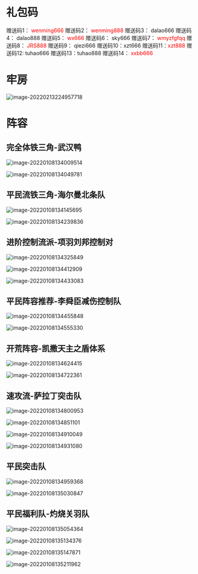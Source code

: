 # 礼包码

赠送码1：<font color=red> wenming666</font>
赠送码2： <font color=red> wenming888</font>
赠送码3： dalao666
赠送码4： dalao888
赠送码5： <font color=red>wx666</font>
赠送码6： sky666
赠送码7： <font color=red>wmyzfgfqq</font>
赠送码8：<font color=red> JRS888</font>
赠送码9： qiezi666
赠送码10：xzt666
赠送码11：<font color=red>xzt888</font>
赠送码12:   tuhao666
赠送码13：tuhao888
赠送码14： <font color=red>xxbb666</font>

# 牢房

![image-20220213224957718](D:\用户\文档\GitHub\file\游戏\imge\文明与征服攻略.assets\image-20220213224957718.png)

# 阵容

## 完全体铁三角-武汉鸭

![image-20220108134009514](imge/%E6%96%87%E6%98%8E%E4%B8%8E%E5%BE%81%E6%9C%8D.assets/image-20220108134009514.png)

![image-20220108134049781](imge/%E6%96%87%E6%98%8E%E4%B8%8E%E5%BE%81%E6%9C%8D.assets/image-20220108134049781.png)

## 平民流铁三角-海尔曼北条队

![image-20220108134145695](imge/%E6%96%87%E6%98%8E%E4%B8%8E%E5%BE%81%E6%9C%8D.assets/image-20220108134145695.png)

![image-20220108134239836](imge/%E6%96%87%E6%98%8E%E4%B8%8E%E5%BE%81%E6%9C%8D.assets/image-20220108134239836.png)

## 进阶控制流派-项羽刘邦控制对

![image-20220108134325849](imge/%E6%96%87%E6%98%8E%E4%B8%8E%E5%BE%81%E6%9C%8D.assets/image-20220108134325849.png)

![image-20220108134412909](imge/%E6%96%87%E6%98%8E%E4%B8%8E%E5%BE%81%E6%9C%8D.assets/image-20220108134412909.png)

![image-20220108134433083](imge/%E6%96%87%E6%98%8E%E4%B8%8E%E5%BE%81%E6%9C%8D.assets/image-20220108134433083.png)

## 平民阵容推荐-李舜臣减伤控制队

![image-20220108134455848](imge/%E6%96%87%E6%98%8E%E4%B8%8E%E5%BE%81%E6%9C%8D.assets/image-20220108134455848.png)

![image-20220108134555330](imge/%E6%96%87%E6%98%8E%E4%B8%8E%E5%BE%81%E6%9C%8D.assets/image-20220108134555330.png)

## 开荒阵容-凯撒天主之盾体系

![image-20220108134624415](imge/%E6%96%87%E6%98%8E%E4%B8%8E%E5%BE%81%E6%9C%8D.assets/image-20220108134624415.png)

![image-20220108134722361](imge/%E6%96%87%E6%98%8E%E4%B8%8E%E5%BE%81%E6%9C%8D.assets/image-20220108134722361.png)

## 速攻流-萨拉丁突击队

![image-20220108134800953](imge/%E6%96%87%E6%98%8E%E4%B8%8E%E5%BE%81%E6%9C%8D.assets/image-20220108134800953.png)

![image-20220108134851101](imge/%E6%96%87%E6%98%8E%E4%B8%8E%E5%BE%81%E6%9C%8D.assets/image-20220108134851101.png)

![image-20220108134910049](imge/%E6%96%87%E6%98%8E%E4%B8%8E%E5%BE%81%E6%9C%8D.assets/image-20220108134910049.png)

![image-20220108134931080](imge/%E6%96%87%E6%98%8E%E4%B8%8E%E5%BE%81%E6%9C%8D.assets/image-20220108134931080.png)

## 平民突击队

![image-20220108134959368](imge/%E6%96%87%E6%98%8E%E4%B8%8E%E5%BE%81%E6%9C%8D.assets/image-20220108134959368.png)

![image-20220108135030847](imge/%E6%96%87%E6%98%8E%E4%B8%8E%E5%BE%81%E6%9C%8D.assets/image-20220108135030847.png)

## 平民福利队-灼烧关羽队

![image-20220108135054364](imge/%E6%96%87%E6%98%8E%E4%B8%8E%E5%BE%81%E6%9C%8D.assets/image-20220108135054364.png)

![image-20220108135134376](imge/%E6%96%87%E6%98%8E%E4%B8%8E%E5%BE%81%E6%9C%8D.assets/image-20220108135134376.png)

![image-20220108135147871](imge/%E6%96%87%E6%98%8E%E4%B8%8E%E5%BE%81%E6%9C%8D.assets/image-20220108135147871.png)

![image-20220108135211962](imge/%E6%96%87%E6%98%8E%E4%B8%8E%E5%BE%81%E6%9C%8D.assets/image-20220108135211962.png)
